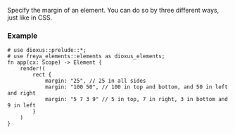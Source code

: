 Specify the margin of an element.
You can do so by three different ways, just like in CSS.

### Example

```rust, no_run
# use dioxus::prelude::*;
# use freya_elements::elements as dioxus_elements;
fn app(cx: Scope) -> Element {
    render!(
        rect {
            margin: "25", // 25 in all sides
            margin: "100 50", // 100 in top and bottom, and 50 in left and right
            margin: "5 7 3 9" // 5 in top, 7 in right, 3 in bottom and 9 in left
        }
    )
}
```